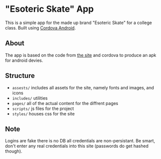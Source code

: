# "Esoteric Skate" App

This is a simple app for the made up brand "Esoteric Skate" for a college class. Built using [Cordova Android](https://github.com/apache/cordova-android).

## About
The app is based on the code from [the site](https://github.com/esoteric-skate/site) and cordova to produce an apk for android devies.

## Structure
- `assests/` includes all assets for the site, namely fonts and images, and icons
- `includes/` utilities
- `pages/` all of the actual content for the diffrent pages
- `scripts/` js files for the project
- `styles/` houses css for the site

## Note
Logins are fake there is no DB all credentials are non-persistant. Be smart, don't enter any real credentials into this site (passwords do get hashed though).
